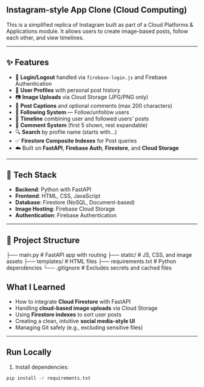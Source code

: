 ## Instagram-style App Clone (Cloud Computing)

This is a simplified replica of Instagram built as part of a Cloud Platforms & Applications module. It allows users to create image-based posts, follow each other, and view timelines.

---

## ✨ Features

- 🔐 **Login/Logout** handled via `firebase-login.js` and Firebase Authentication
- 👤 **User Profiles** with personal post history
- 📷 **Image Uploads** via Cloud Storage (JPG/PNG only)
- 📝 **Post Captions** and optional comments (max 200 characters)
- 👥 **Following System** — Follow/unfollow users
- 📰 **Timeline** combining user and followed users' posts
- 💬 **Comment System** (first 5 shown, rest expandable)
- 🔍 **Search** by profile name (starts with...)
- ✅ **Firestore Composite Indexes** for Post queries
- ☁️ Built on **FastAPI**, **Firebase Auth**, **Firestore**, and **Cloud Storage**

---

## 🔧 Tech Stack

- **Backend**: Python with FastAPI
- **Frontend**: HTML, CSS, JavaScript
- **Database**: Firestore (NoSQL, Document-based)
- **Image Hosting**: Firebase Cloud Storage
- **Authentication**: Firebase Authentication

---

## 📁 Project Structure

├── main.py # FastAPI app with routing
├── static/ # JS, CSS, and image assets
├── templates/ # HTML files
├── requirements.txt # Python dependencies
└── .gitignore # Excludes secrets and cached files

## What I Learned

- How to integrate **Cloud Firestore** with FastAPI
- Handling **cloud-based image uploads** via Cloud Storage
- Using **Firestore indexes** to sort user posts
- Creating a clean, intuitive **social media-style UI**
- Managing Git safely (e.g., excluding sensitive files)

---

##  Run Locally

1. Install dependencies:

```bash
pip install -r requirements.txt
